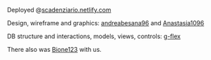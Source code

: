 Deployed @[scadenziario.netlify.com](https://scadenziario.netlify.com)

Design, wireframe and graphics: [andreabesana96](https://github.com/andreabesana96) and [Anastasia1096](https://github.com/Anastasia1096)

DB structure and interactions, models, views, controls: [g-flex](https://github.com/g-flex)

There also was [Bione123](https://github.com/Bione123) with us.
